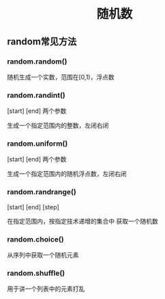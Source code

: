<center><h1>
  随机数
  </h1></center>

## random常见方法

### random.random()

随机生成一个实数，范围在[0,1)，浮点数

### random.randint()

[start] [end] 两个参数

生成一个指定范围内的整数，左闭右闭

### random.uniform()

[start] [end] 两个参数

生成一个指定范围内的随机浮点数，左闭右闭

### random.randrange()

[start] [end] [step]

在指定范围内，按指定技术递增的集合中 获取一个随机数

### random.choice()

从序列中获取一个随机元素

### random.shuffle()

用于讲一个列表中的元素打乱



